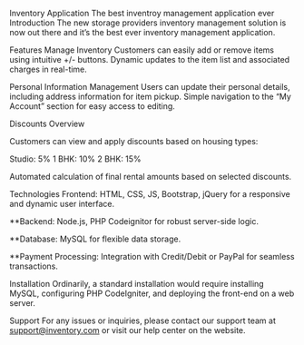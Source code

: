 Inventory Application
The best inventroy management application ever
Introduction
The new storage providers inventory management solution is now out there and it’s the best ever inventory management application.

Features
Manage Inventory
Customers can easily add or remove items using intuitive +/- buttons. Dynamic updates to the item list and associated charges in real-time.

Personal Information Management
Users can update their personal details, including address information for item pickup.
Simple navigation to the “My Account” section for easy access to editing.

Discounts Overview

Customers can view and apply discounts based on housing types:

Studio: 5%
1 BHK: 10%
2 BHK: 15%

Automated calculation of final rental amounts based on selected discounts.

Technologies
Frontend: HTML, CSS, JS, Bootstrap, jQuery for a responsive and dynamic user interface.

**Backend: Node.js, PHP Codeignitor for robust server-side logic.

**Database: MySQL for flexible data storage.

**Payment Processing: Integration with Credit/Debit or PayPal for seamless transactions.

Installation
Ordinarily, a standard installation would require installing MySQL, configuring PHP CodeIgniter, and deploying the front-end on a web server.

Support
For any issues or inquiries, please contact our support team at support@inventory.com or visit our help center on the website.
